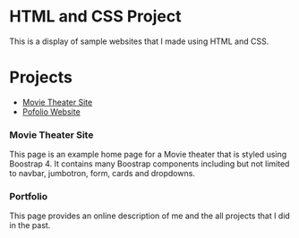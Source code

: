 # HTML and CSS Project
 
This is a display of sample websites that I made using HTML and CSS.

# Projects
* [Movie Theater Site](https://github.com/ltang1998/HTML-and-CSS-Project/tree/main/bootstrap4_project)
* [Pofolio Website](https://ltang1998.github.io/)

### Movie Theater Site

This page is an example home page for a Movie theater that is styled using Boostrap 4. It contains many Boostrap components including but not limited to navbar, jumbotron, form, cards and dropdowns.

### Portfolio

This page provides an online description of me and the all projects that I did in the past.